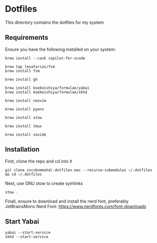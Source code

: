 # Dotfiles

This directory contains the dotfiles for my system

## Requirements

Ensure you have the following installed on your system:

```shell
brew install --cask copilot-for-xcode

brew tap leoafarias/fvm
brew install fvm

brew install gh

brew install koekeishiya/formulae/yabai
brew install koekeishiya/formulae/skhd

brew install neovim

brew install pyenv

brew install stow

brew install tmux

brew install zoxide
```

## Installation

First, clone the repo and cd into it

```shell
git clone zxcvbnmmohd/.dotfiles.mac --recurse-submodules ~/.dotfiles && cd ~/.dotfiles
```

Next, use GNU stow to create symlinks

```shell
stow .
```

Finall, ensure to download and install the nerd font, preferably JetBrainsMono Nerd Font:
https://www.nerdfonts.com/font-downloads

## Start Yabai

```shell
yabai --start-service
skhd --start-service
```
